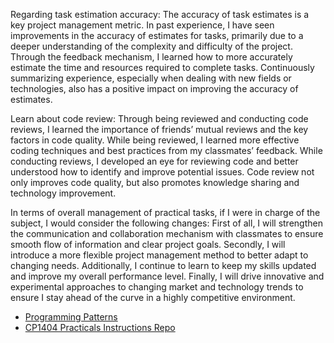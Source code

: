 Regarding task estimation accuracy:
The accuracy of task estimates is a key project management metric. In past experience, I have seen improvements in the 
accuracy of estimates for tasks, primarily due to a deeper understanding of the complexity and difficulty of the 
project. Through the feedback mechanism, I learned how to more accurately estimate the time and resources required to 
complete tasks. Continuously summarizing experience, especially when dealing with new fields or technologies, also has 
a positive impact on improving the accuracy of estimates.

Learn about code review:
Through being reviewed and conducting code reviews, I learned the importance of friends’ mutual reviews and the key 
factors in code quality. While being reviewed, I learned more effective coding techniques and best practices from my 
classmates’ feedback. While conducting reviews, I developed an eye for reviewing code and better understood how to 
identify and improve potential issues. Code review not only improves code quality, but also promotes knowledge sharing 
and technology improvement.

In terms of overall management of practical tasks, if I were in charge of the subject, I would consider the following 
changes: First of all, I will strengthen the communication and collaboration mechanism with classmates to ensure smooth 
flow of information and clear project goals. Secondly, I will introduce a more flexible project management method to 
better adapt to changing needs. Additionally, I continue to learn to keep my skills updated and improve my overall 
performance level. Finally, I will drive innovative and experimental approaches to changing market and technology 
trends to ensure I stay ahead of the curve in a highly competitive environment.

- [Programming Patterns](https://github.com/CP1404/Starter/wiki/Programming-Patterns)
- [CP1404 Practicals Instructions Repo](https://github.com/Byeclouds/cp1404practicals.git)